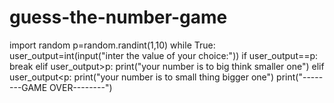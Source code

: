 # guess-the-number-game
import  random
p=random.randint(1,10)
while True:
    user_output=int(input("inter the value of your choice:"))
    if user_output==p:
        break
    elif user_output>p:
        print("your number is to big think smaller one")
    elif user_output<p:
         print("your number is to small thing bigger one")
print("--------GAME OVER--------")

